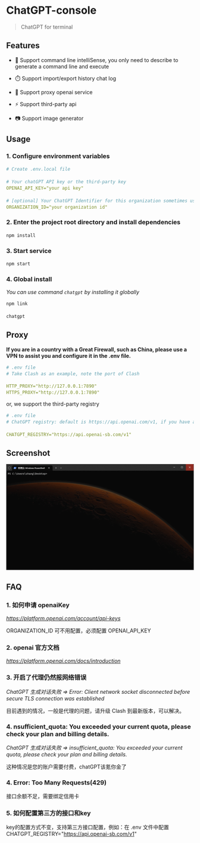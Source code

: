 # ChatGPT-console

> ChatGPT for terminal

## Features

- 🤖 Support command line intelliSense, you only need to describe to generate a command line and execute

- ⏱️ Support import/export history chat log

- 🧱 Support proxy openai service

- ⚡ Support third-party api

- 📷 Support image generator


## Usage

### 1. Configure environment variables

```yml
# Create .env.local file

# Your chatGPT API key or the third-party key
OPENAI_API_KEY="your api key"

# [optional] Your ChatGPT Identifier for this organization sometimes used in API requests
ORGANIZATION_ID="your organization id"
```

### 2. Enter the project root directory and install dependencies

```bash
npm install
```

### 3. Start service

```bash
npm start
```

### 4. Global install

_You can use command `chatgpt` by installing it globally_

```bash
npm link

chatgpt
```

## Proxy

**If you are in a country with a Great Firewall, such as China, please use a VPN to assist you and configure it in the .env file.**

```yml
# .env file
# Take Clash as an example, note the port of Clash

HTTP_PROXY="http://127.0.0.1:7890"
HTTPS_PROXY="http://127.0.0.1:7890"
```

or, we support the third-party registry

```yml
# .env file
# ChatGPT registry: default is https://api.openai.com/v1, if you have a third-party registry, please change it here.

CHATGPT_REGISTRY="https://api.openai-sb.com/v1"
```

## Screenshot

<center>

![screenshot](./public/screenshot.gif)

</center>

## FAQ

### 1. 如何申请 openaiKey

_https://platform.openai.com/account/api-keys_

ORGANIZATION_ID 可不用配置，必须配置 OPENAI_API_KEY

### 2. openai 官方文档

_https://platform.openai.com/docs/introduction_

### 3. 开启了代理仍然报网络错误

_ChatGPT 生成对话失败 => Error: Client network socket disconnected before secure TLS connection was established_

目前遇到的情况，一般是代理的问题，请升级 Clash 到最新版本，可以解决。

### 4. nsufficient_quota: You exceeded your current quota, please check your plan and billing details.

_ChatGPT 生成对话失败 => insufficient_quota: You exceeded your current quota, please check your plan and billing details._

这种情况是您的账户需要付费，chatGPT该氪你金了

### 4. Error: Too Many Requests(429)

接口余额不足，需要绑定信用卡

### 5. 如何配置第三方的接口和key

key的配置方式不变，支持第三方接口配置，例如：在 .env 文件中配置 CHATGPT_REGISTRY="https://api.openai-sb.com/v1"


